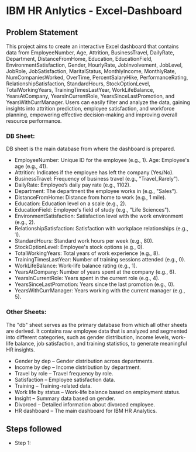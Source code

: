 # IBM HR Anlytics - Excel-Dashboard


## Problem Statement

This project aims to create an interactive Excel dashboard that contains data from EmployeeNumber, Age, Attrition, BusinessTravel, DailyRate, Department, DistanceFromHome, Education, EducationField, EnvironmentSatisfaction, Gender, HourlyRate, JobInvolvement, JobLevel, JobRole, JobSatisfaction, MaritalStatus, MonthlyIncome, MonthlyRate, NumCompaniesWorked, OverTime, PercentSalaryHike, PerformanceRating, RelationshipSatisfaction, StandardHours, StockOptionLevel, TotalWorkingYears, TrainingTimesLastYear, WorkLifeBalance, YearsAtCompany, YearsInCurrentRole, YearsSinceLastPromotion, and YearsWithCurrManager. Users can easily filter and analyze the data, gaining insights into attrition prediction, employee satisfaction, and workforce planning, empowering effective decision-making and improving overall resource performance.

### DB Sheet:
DB sheet is the main database from where the dashboard is prepared. 
- EmployeeNumber: Unique ID for the employee (e.g., 1). Age: Employee's age (e.g., 41).
- Attrition: Indicates if the employee has left the company (Yes/No).
- BusinessTravel: Frequency of business travel (e.g., "Travel_Rarely").
- DailyRate: Employee’s daily pay rate (e.g., 1102).
- Department: The department the employee works in (e.g., "Sales").
- DistanceFromHome: Distance from home to work (e.g., 1 mile).
- Education: Education level on a scale (e.g., 2).
- EducationField: Employee's field of study (e.g., "Life Sciences").
- EnvironmentSatisfaction: Satisfaction level with the work environment (e.g., 2).
- RelationshipSatisfaction: Satisfaction with workplace relationships (e.g., 1).
- StandardHours: Standard work hours per week (e.g., 80).
- StockOptionLevel: Employee's stock options (e.g., 0).
- TotalWorkingYears: Total years of work experience (e.g., 8).
- TrainingTimesLastYear: Number of training sessions attended (e.g., 0).
- WorkLifeBalance: Work-life balance rating (e.g., 1).
- YearsAtCompany: Number of years spent at the company (e.g., 6).
- YearsInCurrentRole: Years spent in the current role (e.g., 4).
- YearsSinceLastPromotion: Years since the last promotion (e.g., 0).
- YearsWithCurrManager: Years working with the current manager (e.g., 5).

### Other Sheets:
The "db" sheet serves as the primary database from which all other sheets are derived. It contains raw employee data that is analyzed and segmented into different categories, such as gender distribution, income levels, work-life balance, job satisfaction, and training statistics, to generate meaningful HR insights.
- Gender by dep – Gender distribution across departments.
- Income by dep – Income distribution by department.
- Travel by role – Travel frequency by role.
- Satisfaction – Employee satisfaction data.
- Training – Training-related data.
- Work life by status – Work-life balance based on employment status.
- Insight –  Summary data based on gender.
- Divorced – Detailed information about divorced employee.
- HR dashboard – The main dashboard for IBM HR Analytics.

## Steps followed 
- Step 1:
